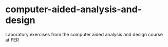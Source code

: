 # computer-aided-analysis-and-design
Laboratory exercises from the computer aided analysis and design course at FER
